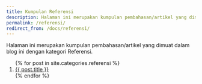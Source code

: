 ```yaml
---
title: Kumpulan Referensi
description: Halaman ini merupakan kumpulan pembahasan/artikel yang dimuat dalam blog ini dengan kategori Referensi. Tambahkan referensi yang belum ada menurut anda.
permalink: /referensi/
redirect_from: /docs/referensi/
---
```


Halaman ini merupakan kumpulan pembahasan/artikel yang dimuat dalam blog ini dengan kategori Referensi.
<ol class="arti">{% for post in site.categories.referensi %}
<li class="{% if page.title == post.title %}current{% endif %}">
<a href="{{ post.url }}">{{ post.title }}</a>
</li>
{% endfor %}
</ol>
